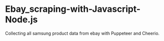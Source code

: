 # Ebay_scraping-with-Javascript-Node.js
Collecting all samsung product data from ebay with Puppeteer and Cheerio.
